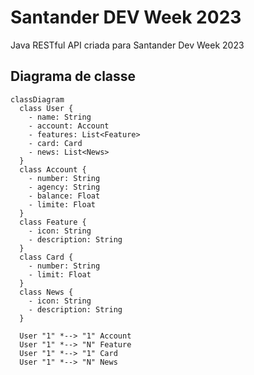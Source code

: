 # Santander DEV Week 2023
Java RESTful API criada para Santander Dev Week 2023

## Diagrama de classe
```mermaid
classDiagram
  class User {
    - name: String
    - account: Account
    - features: List<Feature>
    - card: Card
    - news: List<News>
  }
  class Account {
    - number: String
    - agency: String
    - balance: Float
    - limite: Float
  }
  class Feature {
    - icon: String
    - description: String
  }
  class Card {
    - number: String
    - limit: Float
  }
  class News {
    - icon: String
    - description: String
  }

  User "1" *--> "1" Account
  User "1" *--> "N" Feature
  User "1" *--> "1" Card
  User "1" *--> "N" News
```


